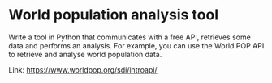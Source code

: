# World population analysis tool

Write a tool in Python that communicates with a free API, retrieves some data and performs an analysis. For example, you can use the World POP API to retrieve and analyse world population data.

Link: https://www.worldpop.org/sdi/introapi/
